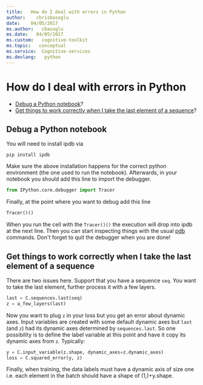 ```yaml
---
title:   How do I deal with errors in Python
author:    chrisbasoglu
date:    04/05/2017
ms.author:   cbasoglu
ms.date:   04/05/2017
ms.custom:   cognitive-toolkit
ms.topic:   conceptual
ms.service:  Cognitive-services
ms.devlang:   python
---
```


# How do I deal with errors in Python

* [Debug a Python notebook](#debug-a-python-notebook)?
* [Get things to work correctly when I take the last element of a sequence](#get-things-to-work-correctly-when-i-take-the-last-element-of-a-sequence)?

## Debug a Python notebook

You will need to install ipdb via
```
pip install ipdb
```
Make sure the above installation happens for the correct python environment (the one used to run the notebook). 
Afterwards, in your notebook you should add this line to import the debugger.
```python
from IPython.core.debugger import Tracer
```
Finally, at the point where you want to debug add this line
```python
Tracer()()
```
When you run the cell with the `Tracer()()` the execution will drop into ipdb at the next line. Then you can start inspecting things with the usual [pdb](https://docs.python.org/2/library/pdb.html) commands. Don't forget to quit the debugger when you are done!

## Get things to work correctly when I take the last element of a sequence

There are two issues here. Support that you have a sequence `seq`. You want to take the last element, further process it with a few layers.
```python
last = C.sequences.last(seq)
z = a_few_layers(last)
```
Now you want to plug `z` in your loss but you get an error about dynamic axes. Input variables are created with some default dynamic axes but `last` (and `z`) had its dynamic axes determined by `sequences.last`. So one possibility is to define the label variable at this point and have it copy its dynamic axes from `z`. Typically:
```python
y = C.input_variable(z.shape, dynamic_axes=z.dynamic_axes)
loss = C.squared_error(y, z)
```
Finally, when training, the data labels must have a dynamic axis of size one i.e. each element in the batch should have a shape of (1,)+y.shape. 